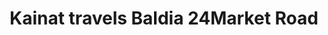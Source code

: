 ---
title: "Kainat travels Baldia 24Market Road"
url: /karachi/kainat-travels-baldia-24market-road/
shop: travel agency
---